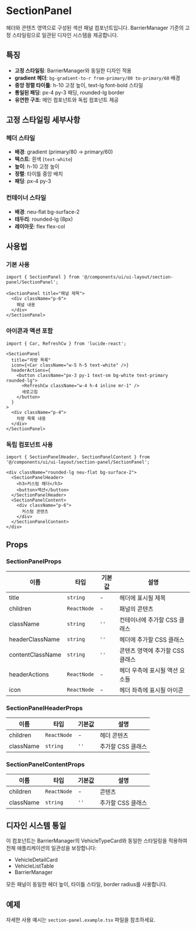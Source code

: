 # SectionPanel

헤더와 콘텐츠 영역으로 구성된 섹션 패널 컴포넌트입니다. BarrierManager 기준의 고정 스타일링으로 일관된 디자인 시스템을 제공합니다.

## 특징

- **고정 스타일링**: BarrierManager와 동일한 디자인 적용
- **gradient 헤더**: `bg-gradient-to-r from-primary/80 to-primary/60` 배경
- **중앙 정렬 타이틀**: h-10 고정 높이, text-lg font-bold 스타일
- **통일된 패딩**: px-4 py-3 패딩, rounded-lg border
- **유연한 구조**: 메인 컴포넌트와 독립 컴포넌트 제공

## 고정 스타일링 세부사항

### 헤더 스타일
- **배경**: gradient (primary/80 → primary/60)
- **텍스트**: 흰색 (`text-white`)
- **높이**: h-10 고정 높이
- **정렬**: 타이틀 중앙 배치
- **패딩**: px-4 py-3

### 컨테이너 스타일
- **배경**: neu-flat bg-surface-2
- **테두리**: rounded-lg (8px)
- **레이아웃**: flex flex-col

## 사용법

### 기본 사용

```tsx
import { SectionPanel } from '@/components/ui/ui-layout/section-panel/SectionPanel';

<SectionPanel title="패널 제목">
  <div className="p-6">
    패널 내용
  </div>
</SectionPanel>
```

### 아이콘과 액션 포함

```tsx
import { Car, RefreshCw } from 'lucide-react';

<SectionPanel
  title="차량 목록"
  icon={<Car className="w-5 h-5 text-white" />}
  headerActions={
    <button className="px-3 py-1 text-sm bg-white text-primary rounded-lg">
      <RefreshCw className="w-4 h-4 inline mr-1" />
      새로고침
    </button>
  }
>
  <div className="p-4">
    차량 목록 내용
  </div>
</SectionPanel>
```

### 독립 컴포넌트 사용

```tsx
import { SectionPanelHeader, SectionPanelContent } from '@/components/ui/ui-layout/section-panel/SectionPanel';

<div className="rounded-lg neu-flat bg-surface-2">
  <SectionPanelHeader>
    <h3>커스텀 헤더</h3>
    <button>액션</button>
  </SectionPanelHeader>
  <SectionPanelContent>
    <div className="p-6">
      커스텀 콘텐츠
    </div>
  </SectionPanelContent>
</div>
```

## Props

### SectionPanelProps

| 이름 | 타입 | 기본값 | 설명 |
|------|------|--------|------|
| title | `string` | - | 헤더에 표시될 제목 |
| children | `ReactNode` | - | 패널의 콘텐츠 |
| className | `string` | `''` | 컨테이너에 추가할 CSS 클래스 |
| headerClassName | `string` | `''` | 헤더에 추가할 CSS 클래스 |
| contentClassName | `string` | `''` | 콘텐츠 영역에 추가할 CSS 클래스 |
| headerActions | `ReactNode` | - | 헤더 우측에 표시될 액션 요소들 |
| icon | `ReactNode` | - | 헤더 좌측에 표시될 아이콘 |

### SectionPanelHeaderProps

| 이름 | 타입 | 기본값 | 설명 |
|------|------|--------|------|
| children | `ReactNode` | - | 헤더 콘텐츠 |
| className | `string` | `''` | 추가할 CSS 클래스 |

### SectionPanelContentProps

| 이름 | 타입 | 기본값 | 설명 |
|------|------|--------|------|
| children | `ReactNode` | - | 콘텐츠 |
| className | `string` | `''` | 추가할 CSS 클래스 |

## 디자인 시스템 통일

이 컴포넌트는 BarrierManager의 VehicleTypeCard와 동일한 스타일링을 적용하여 전체 애플리케이션의 일관성을 보장합니다:

- VehicleDetailCard
- VehicleListTable  
- BarrierManager

모든 패널이 동일한 헤더 높이, 타이틀 스타일, border radius를 사용합니다.

## 예제

자세한 사용 예시는 `section-panel.example.tsx` 파일을 참조하세요. 